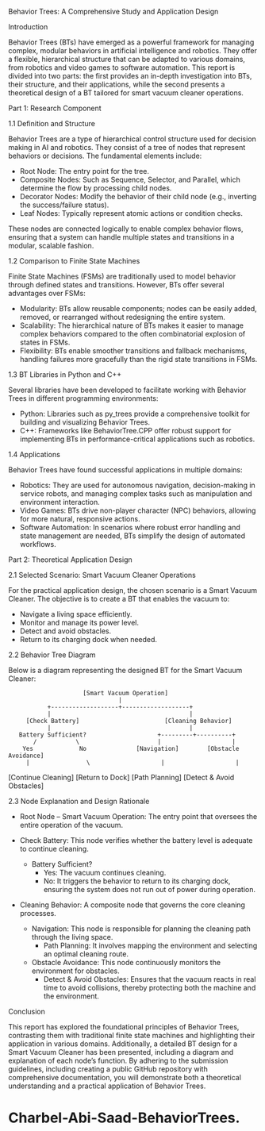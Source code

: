 Behavior Trees: A Comprehensive Study and Application Design

Introduction

Behavior Trees (BTs) have emerged as a powerful framework for managing complex, modular behaviors in artificial intelligence and robotics. They offer a flexible, hierarchical structure that can be adapted to various domains, from robotics and video games to software automation. This report is divided into two parts: the first provides an in-depth investigation into BTs, their structure, and their applications, while the second presents a theoretical design of a BT tailored for smart vacuum cleaner operations.

Part 1: Research Component

1.1 Definition and Structure

Behavior Trees are a type of hierarchical control structure used for decision making in AI and robotics. They consist of a tree of nodes that represent behaviors or decisions. The fundamental elements include:
- Root Node: The entry point for the tree.
- Composite Nodes: Such as Sequence, Selector, and Parallel, which determine the flow by processing child nodes.
- Decorator Nodes: Modify the behavior of their child node (e.g., inverting the success/failure status).
- Leaf Nodes: Typically represent atomic actions or condition checks.

These nodes are connected logically to enable complex behavior flows, ensuring that a system can handle multiple states and transitions in a modular, scalable fashion.

1.2 Comparison to Finite State Machines

Finite State Machines (FSMs) are traditionally used to model behavior through defined states and transitions. However, BTs offer several advantages over FSMs:
- Modularity: BTs allow reusable components; nodes can be easily added, removed, or rearranged without redesigning the entire system.
- Scalability: The hierarchical nature of BTs makes it easier to manage complex behaviors compared to the often combinatorial explosion of states in FSMs.
- Flexibility: BTs enable smoother transitions and fallback mechanisms, handling failures more gracefully than the rigid state transitions in FSMs.

1.3 BT Libraries in Python and C++

Several libraries have been developed to facilitate working with Behavior Trees in different programming environments:
- Python: Libraries such as py_trees provide a comprehensive toolkit for building and visualizing Behavior Trees.
- C++: Frameworks like BehaviorTree.CPP offer robust support for implementing BTs in performance-critical applications such as robotics.

1.4 Applications

Behavior Trees have found successful applications in multiple domains:
- Robotics: They are used for autonomous navigation, decision-making in service robots, and managing complex tasks such as manipulation and environment interaction.
- Video Games: BTs drive non-player character (NPC) behaviors, allowing for more natural, responsive actions.
- Software Automation: In scenarios where robust error handling and state management are needed, BTs simplify the design of automated workflows.

Part 2: Theoretical Application Design

2.1 Selected Scenario: Smart Vacuum Cleaner Operations

For the practical application design, the chosen scenario is a Smart Vacuum Cleaner. The objective is to create a BT that enables the vacuum to:
- Navigate a living space efficiently.
- Monitor and manage its power level.
- Detect and avoid obstacles.
- Return to its charging dock when needed.

2.2 Behavior Tree Diagram

Below is a diagram representing the designed BT for the Smart Vacuum Cleaner:

                         [Smart Vacuum Operation]
                                   |
               +-------------------+-------------------+
               |                                       |
         [Check Battery]                        [Cleaning Behavior]
               |                                       |
       Battery Sufficient?                    +---------+----------+
           /           \                      |                    |
        Yes             No              [Navigation]        [Obstacle Avoidance]
         |                \                    |                    |
[Continue Cleaning]   [Return to Dock]    [Path Planning]   [Detect & Avoid Obstacles]

2.3 Node Explanation and Design Rationale

- Root Node – Smart Vacuum Operation:
  The entry point that oversees the entire operation of the vacuum.

- Check Battery:
  This node verifies whether the battery level is adequate to continue cleaning.
  - Battery Sufficient?
    - Yes: The vacuum continues cleaning.
    - No: It triggers the behavior to return to its charging dock, ensuring the system does not run out of power during operation.

- Cleaning Behavior:
  A composite node that governs the core cleaning processes.
  - Navigation:
    This node is responsible for planning the cleaning path through the living space.
    - Path Planning: It involves mapping the environment and selecting an optimal cleaning route.
  - Obstacle Avoidance:
    This node continuously monitors the environment for obstacles.
    - Detect & Avoid Obstacles: Ensures that the vacuum reacts in real time to avoid collisions, thereby protecting both the machine and the environment.

Conclusion

This report has explored the foundational principles of Behavior Trees, contrasting them with traditional finite state machines and highlighting their application in various domains. Additionally, a detailed BT design for a Smart Vacuum Cleaner has been presented, including a diagram and explanation of each node’s function. By adhering to the submission guidelines, including creating a public GitHub repository with comprehensive documentation, you will demonstrate both a theoretical understanding and a practical application of Behavior Trees.

# Charbel-Abi-Saad-BehaviorTrees.
